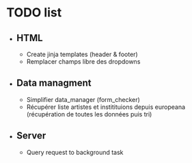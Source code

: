 # TODO list

* ## HTML
  * Create jinja templates (header & footer)
  * Remplacer champs libre des dropdowns


* ## Data managment
  * Simplifier data_manager (form_checker)
  * Récupérer liste artistes et institituions depuis europeana (récupération de toutes les données puis tri)


* ## Server

  * Query request to background task
